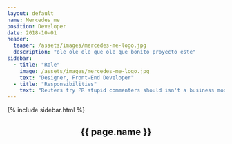 ```yaml
---
layout: default
name: Mercedes me
position: Developer
date: 2018-10-01
header:
  teaser: /assets/images/mercedes-me-logo.jpg
  description: "ole ole ole que ole que bonito proyecto este"
sidebar:
  - title: "Role"
    image: /assets/images/mercedes-me-logo.jpg
    text: "Designer, Front-End Developer"
  - title: "Responsibilities"
    text: "Reuters try PR stupid commenters should isn't a business model"
---
```


<div id="main" role="main">
    {% include sidebar.html %}
    <article class="page" itemscope itemtype="https://schema.org/CreativeWork">
      <meta itemprop="headline" content="{{ page.name }}"/>
      <meta itemprop="description" content="{{ page.header.description }}"/>
      <div class="page__inner-wrap">
        <header>
          <h1 id="page-title" class="page__title" itemprop="headline">{{ page.name }}</h1>
        </header>
        <section class="page__content" itemprop="text">
        <!-- content -->
        </section>
      </div>
    </article>
</div>

